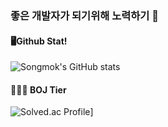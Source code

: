 ### 좋은 개발자가 되기위해 노력하기 🏃
#### 🖥️Github Stat!
![Songmok's GitHub stats](https://github-readme-stats.vercel.app/api?username=kimsongmok&show_icons=true&theme=tokyonight)

#### 🧑🏻‍💻 BOJ Tier
![Solved.ac Profile](http://mazassumnida.wtf/api/generate_badge?boj=mok0618)]
